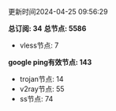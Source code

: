 更新时间2024-04-25 09:56:29

**总订阅: 34**
**总节点: 5586**
- vless节点: 7

**google ping有效节点: 143**
- trojan节点: 14
- v2ray节点: 55
- ss节点: 74
